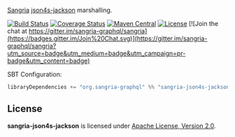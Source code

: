[Sangria](http://sangria-graphql.org/) [json4s-jackson](http://json4s.org) marshalling.

[![Build Status](https://travis-ci.org/sangria-graphql/sangria-json4s-jackson.svg?branch=master)](https://travis-ci.org/sangria-graphql/sangria-json4s-jackson) [![Coverage Status](http://coveralls.io/repos/sangria-graphql/sangria-json4s-jackson/badge.svg?branch=master&service=github)](http://coveralls.io/github/sangria-graphql/sangria-json4s-jackson?branch=master) [![Maven Central](https://maven-badges.herokuapp.com/maven-central/org.sangria-graphql/sangria-json4s-jackson_2.11/badge.svg)](https://maven-badges.herokuapp.com/maven-central/org.sangria-graphql/sangria-json4s-jackson_2.11) [![License](http://img.shields.io/:license-Apache%202-brightgreen.svg)](http://www.apache.org/licenses/LICENSE-2.0.txt) [![Join the chat at https://gitter.im/sangria-graphql/sangria](https://badges.gitter.im/Join%20Chat.svg)](https://gitter.im/sangria-graphql/sangria?utm_source=badge&utm_medium=badge&utm_campaign=pr-badge&utm_content=badge)

SBT Configuration:

```scala
libraryDependencies += "org.sangria-graphql" %% "sangria-json4s-jackson" % "0.3.1"
```

## License

**sangria-json4s-jackson** is licensed under [Apache License, Version 2.0](http://www.apache.org/licenses/LICENSE-2.0).
